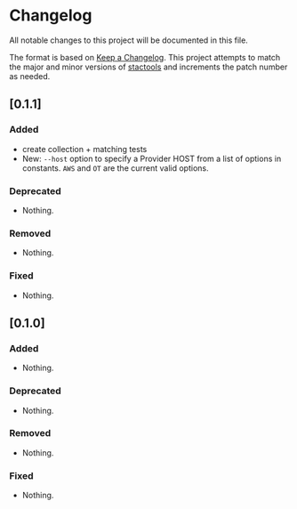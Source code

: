 # Changelog

All notable changes to this project will be documented in this file.

The format is based on [Keep a Changelog](https://keepachangelog.com/en/1.0.0/). This project attempts to match the major and minor versions of [stactools](https://github.com/stac-utils/stactools) and increments the patch number as needed.

## [0.1.1]

### Added

- create collection + matching tests
- New: `--host` option to specify a Provider HOST from a list of options in constants. `AWS` and `OT` are the current valid options.

### Deprecated

- Nothing.

### Removed

- Nothing.

### Fixed

- Nothing.


## [0.1.0]

### Added

- Nothing.

### Deprecated

- Nothing.

### Removed

- Nothing.

### Fixed

- Nothing.
